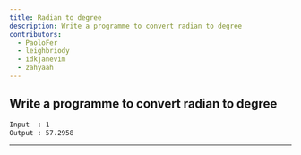 ```yaml
---
title: Radian to degree
description: Write a programme to convert radian to degree
contributors:
  - PaoloFer
  - leighbriody
  - idkjanevim
  - zahyaah
---
```


## Write a programme to convert radian to degree

```txt
Input  : 1
Output : 57.2958
```

---
